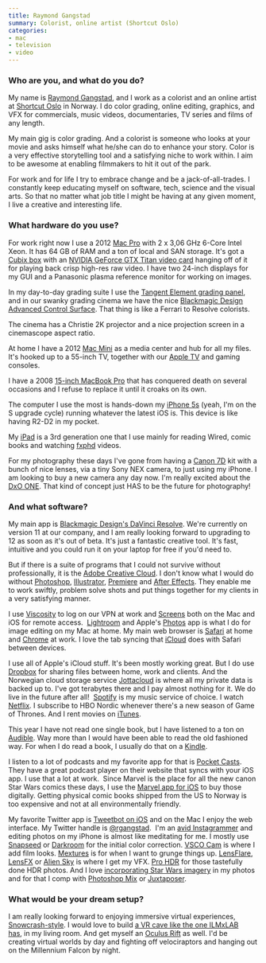 ```yaml
---
title: Raymond Gangstad
summary: Colorist, online artist (Shortcut Oslo)
categories:
- mac
- television
- video
---
```


### Who are you, and what do you do?

My name is [Raymond Gangstad](http://raymondgangstad.com/ "Raymond's website."), and I work as a colorist and an online artist at [Shortcut Oslo](http://www.shortcutoslo.no/ "A post production company in Norway.") in Norway. I do color grading, online editing, graphics, and VFX for commercials, music videos, documentaries, TV series and films of any length. 

My main gig is color grading. And a colorist is someone who looks at your movie and asks himself what he/she can do to enhance your story. Color is a very effective storytelling tool and a satisfying niche to work within. I aim to be awesome at enabling filmmakers to hit it out of the park. 

For work and for life I try to embrace change and be a jack-of-all-trades. I constantly keep educating myself on software, tech, science and the visual arts. So that no matter what job title I might be having at any given moment, I live a creative and interesting life.

### What hardware do you use?

For work right now I use a 2012 [Mac Pro][mac-pro] with 2 x 3,06 GHz 6-Core Intel Xeon. It has 64 GB of RAM and a ton of local and SAN storage. It's got a [Cubix box][xpander-desktop-elite] with an [NVIDIA GeForce GTX Titan video card][geforce-gtx-titan-black] hanging off of it for playing back crisp high-res raw video. I have two 24-inch displays for my GUI and a Panasonic plasma reference monitor for working on images.

In my day-to-day grading suite I use the [Tangent Element grading panel][element.3], and in our swanky grading cinema we have the nice [Blackmagic Design Advanced Control Surface][resolve-control]. That thing is like a Ferrari to Resolve colorists.

The cinema has a Christie 2K projector and a nice projection screen in a cinemascope aspect ratio.

At home I have a 2012 [Mac Mini][mac-mini] as a media center and hub for all my files. It's hooked up to a 55-inch TV, together with our [Apple TV][apple-tv] and gaming consoles.

I have a 2008 [15-inch MacBook Pro][macbook-pro] that has conquered death on several occasions and I refuse to replace it until it croaks on its own.

The computer I use the most is hands-down my [iPhone 5s][iphone-5s] (yeah, I'm on the S upgrade cycle) running whatever the latest iOS is. This device is like having R2-D2 in my pocket.

My [iPad][ipad-3] is a 3rd generation one that I use mainly for reading Wired, comic books and watching [fxphd](https://www.fxphd.com/ "An online VFX training program.") videos.

For my photography these days I've gone from having a [Canon 7D][eos-7d] kit with a bunch of nice lenses, via a tiny Sony NEX camera, to just using my iPhone. I am looking to buy a new camera any day now. I'm really excited about the [DxO ONE][one.4]. That kind of concept just HAS to be the future for photography!

### And what software?

My main app is [Blackmagic Design's DaVinci Resolve][davinci-resolve]. We're currently on version 11 at our company, and I am really looking forward to upgrading to 12 as soon as it's out of beta. It's just a fantastic creative tool. It's fast, intuitive and you could run it on your laptop for free if you'd need to.

But if there is a suite of programs that I could not survive without professionally, it is the [Adobe Creative Cloud][creative-cloud]. I don't know what I would do without [Photoshop][], [Illustrator][], [Premiere][] and [After Effects][after-effects]. They enable me to work swiftly, problem solve shots and put things together for my clients in a very satisfying manner. 

I use [Viscosity][] to log on our VPN at work and [Screens][] both on the Mac and iOS for remote access.  [Lightroom][] and Apple's [Photos][] app is what I do for image editing on my Mac at home. My main web browser is [Safari][] at home and [Chrome][] at work. I love the tab syncing that [iCloud][] does with Safari between devices.  

I use all of Apple's iCloud stuff. It's been mostly working great. But I do use [Dropbox][] for sharing files between home, work and clients. And the Norwegian cloud storage service [Jottacloud][] is where all my private data is backed up to. I've got terabytes there and I pay almost nothing for it. We do live in the future after all!  [Spotify][] is my music service of choice. I watch [Netflix][]. I subscribe to HBO Nordic whenever there's a new season of Game of Thrones. And I rent movies on [iTunes][].  

This year I have not read one single book, but I have listened to a ton on [Audible][]. Way more than I would have been able to read the old fashioned way. For when I do read a book, I usually do that on a [Kindle][].

I listen to a lot of podcasts and my favorite app for that is [Pocket Casts][pocket-casts-ios]. They have a great podcast player on their website that syncs with your iOS app. I use that a lot at work.  Since Marvel is the place for all the new canon Star Wars comics these days, I use the [Marvel app for iOS][marvel-comics-ios] to buy those digitally. Getting physical comic books shipped from the US to Norway is too expensive and not at all environmentally friendly. 

My favorite Twitter app is [Tweetbot on iOS][tweetbot-ios] and on the Mac I enjoy the web interface. My Twitter handle is [@rgangstad](https://twitter.com/rgangstad "Raymond's Twitter account.").  I'm an [avid Instagrammer](https://instagram.com/rgangstad/ "Raymond's Instagram account.") and editing photos on my iPhone is almost like meditating for me. I mostly use [Snapseed][snapseed-ios] or [Darkroom][darkroom-ios] for the initial color correction. [VSCO Cam][vsco-cam-ios] is where I add film looks. [Mextures][mextures-ios] is for when I want to grunge things up. [LensFlare][lensflare-ios], [LensFX][lensfx-ios] or [Alien Sky][alien-sky-ios] is where I get my VFX. [Pro HDR][pro-hdr-ios] for those tastefully done HDR photos. And I love [incorporating Star Wars imagery](https://instagram.com/p/2S-hIzxT50/ "Raymond's Darth Maul photo on Instagram.") in my photos and for that I comp with [Photoshop Mix][photoshop-mix] or [Juxtaposer][].

### What would be your dream setup?

I am really looking forward to enjoying immersive virtual experiences, [Snowcrash-style](https://en.wikipedia.org/wiki/Snow_Crash "The Wikipedia entry for Snow Crash."). I would love to build [a VR cave like the one ILMxLAB has](https://www.youtube.com/watch?v=IeaLgPMGzkQ "A YouTube video of ILM's virtual reality lab."), in my living room. And get myself an [Oculus Rift][oculus-rift] as well. I'd be creating virtual worlds by day and fighting off velociraptors and hanging out on the Millennium Falcon by night.

[resolve-control]: https://www.blackmagicdesign.com/products/davinciresolve/control "A control panel for Davinci Resolve."
[ipad-3]: https://www.apple.com/ipad/ "A tablet device with a retina display."
[iphone-5s]: https://en.wikipedia.org/wiki/IPhone_5S "A smartphone."
[geforce-gtx-titan-black]: http://www.nvidia.com/gtx-700-graphics-cards/gtx-titan-black/ "A video card."
[apple-tv]: https://www.apple.com/appletv/ "A device for viewing media on a TV."
[one.4]: http://www.dxo.com/us/dxo-one "A 20.2 megapixel camera that attaches to an iPhone."
[oculus-rift]: https://en.wikipedia.org/wiki/Oculus_Rift "A virtual reality helmet."
[macbook-pro]: https://www.apple.com/macbook-pro/ "A laptop."
[mac-pro]: https://www.apple.com/mac-pro/ "The Intel-based Mac tower computer."
[mac-mini]: https://www.apple.com/mac-mini/ "A small desktop computer."
[xpander-desktop-elite]: http://www.cubix.com/xpander-desktop "A computer expansion device with PCIe slots and power."
[eos-7d]: https://www.usa.canon.com/cusa/consumer/products/cameras/slr_cameras/eos_7d "An 18 megapixel digital SLR."
[element.3]: http://www.tangentwave.co.uk/products_element.asp "A modular, customisable work station."
[kindle]: https://www.amazon.com/Kindle-Ereader-ebook-reader/dp/B007HCCNJU "A digital book reader."
[illustrator]: https://www.adobe.com/products/illustrator.html "A vector graphics editor."
[icloud]: https://www.apple.com/icloud/ "A cloud service."
[itunes]: https://www.apple.com/itunes/ "A jukebox application and online store."
[netflix]: https://www.netflix.com/ "A movie rental and streaming service."
[tweetbot-ios]: https://tapbots.com/tweetbot/ "A Twitter client for iOS."
[snapseed-ios]: https://itunes.apple.com/us/app/snapseed/id439438619 "A photo app."
[safari]: https://www.apple.com/safari/ "A fast web browser."
[spotify]: https://www.spotify.com/us/ "A music streaming service."
[screens]: http://edovia.com/screens/#mac "A VNC client for the Mac."
[after-effects]: https://www.adobe.com/products/aftereffects.html "Motion graphics and video editing software."
[alien-sky-ios]: https://itunes.apple.com/us/app/alien-sky-space-camera/id519529254 "A photo effects app."
[audible]: http://www.audible.com/ "An audio books service."
[marvel-comics-ios]: https://itunes.apple.com/us/app/marvel-comics/id350027738 "A comic reading app."
[mextures-ios]: https://www.mextures.com/ "A photo editor app."
[juxtaposer]: https://itunes.apple.com/us/app/juxtaposer/id292628469 "An image combining app."
[jottacloud]: https://www.jottacloud.com "An online file syncing and backup service."
[chrome]: https://www.google.com/intl/en/chrome/browser/ "A WebKit-based browser, where each tab runs in its own thread."
[creative-cloud]: https://www.adobe.com/creativecloud.html "A subscription service for Adobe's creative suite."
[davinci-resolve]: https://www.blackmagicdesign.com/products/davinciresolve "Colour correction software."
[dropbox]: https://www.dropbox.com/ "Online syncing and storage."
[darkroom-ios]: https://itunes.apple.com/us/app/darkroom-photo-editor/id953286746 "A photo editor app."
[vsco-cam-ios]: https://itunes.apple.com/app/vsco-cam/id588013838 "A camera app."
[viscosity]: http://www.sparklabs.com/viscosity/ "A VPN client for Mac and Windows."
[lensflare-ios]: https://itunes.apple.com/us/app/lensflare/id349424050 "A photo effects app."
[lightroom]: https://www.adobe.com/products/photoshop-lightroom.html "Photo management and editing software."
[lensfx-ios]: https://itunes.apple.com/us/app/lensfx-epic-photo-effects/id698448636 "A photo effects app."
[photos]: https://www.apple.com/macos/photos/ "A photo editor for Mac OS X."
[pocket-casts-ios]: https://itunes.apple.com/app/pocket-casts/id414834813 "A podcast app."
[photoshop]: https://www.adobe.com/products/photoshop.html "A bitmap image editor."
[photoshop-mix]: https://www.adobe.com/products/mix.html "A photo editing app."
[pro-hdr-ios]: https://itunes.apple.com/us/app/pro-hdr/id347104281 "An HDR photo app."
[premiere]: https://www.adobe.com/products/premiere.html "A video editing suite."
